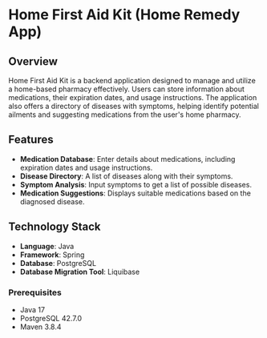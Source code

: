 # Home First Aid Kit (Home Remedy App)

## Overview

Home First Aid Kit is a backend application designed to manage and utilize a home-based pharmacy effectively. Users can store information about medications, their expiration dates, and usage instructions. The application also offers a directory of diseases with symptoms, helping identify potential ailments and suggesting medications from the user's home pharmacy.

## Features

- **Medication Database**: Enter details about medications, including expiration dates and usage instructions.
- **Disease Directory**: A list of diseases along with their symptoms.
- **Symptom Analysis**: Input symptoms to get a list of possible diseases.
- **Medication Suggestions**: Displays suitable medications based on the diagnosed disease.

## Technology Stack

- **Language**: Java
- **Framework**: Spring
- **Database**: PostgreSQL
- **Database Migration Tool**: Liquibase

### Prerequisites

- Java 17
- PostgreSQL 42.7.0
- Maven 3.8.4
